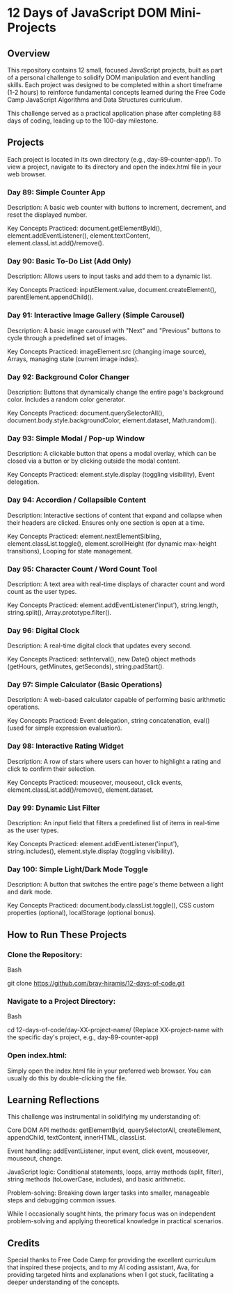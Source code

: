 # 12 Days of JavaScript DOM Mini-Projects

## Overview
This repository contains 12 small, focused JavaScript projects, built as part of a personal challenge to solidify DOM manipulation and event handling skills. Each project was designed to be completed within a short timeframe (1-2 hours) to reinforce fundamental concepts learned during the Free Code Camp JavaScript Algorithms and Data Structures curriculum.

This challenge served as a practical application phase after completing 88 days of coding, leading up to the 100-day milestone.

## Projects
Each project is located in its own directory (e.g., day-89-counter-app/). To view a project, navigate to its directory and open the index.html file in your web browser.

### Day 89: Simple Counter App
Description: A basic web counter with buttons to increment, decrement, and reset the displayed number.

Key Concepts Practiced: document.getElementById(), element.addEventListener(), element.textContent, element.classList.add()/remove().

### Day 90: Basic To-Do List (Add Only)
Description: Allows users to input tasks and add them to a dynamic list.

Key Concepts Practiced: inputElement.value, document.createElement(), parentElement.appendChild().

### Day 91: Interactive Image Gallery (Simple Carousel)
Description: A basic image carousel with "Next" and "Previous" buttons to cycle through a predefined set of images.

Key Concepts Practiced: imageElement.src (changing image source), Arrays, managing state (current image index).

### Day 92: Background Color Changer
Description: Buttons that dynamically change the entire page's background color. Includes a random color generator.

Key Concepts Practiced: document.querySelectorAll(), document.body.style.backgroundColor, element.dataset, Math.random().

### Day 93: Simple Modal / Pop-up Window
Description: A clickable button that opens a modal overlay, which can be closed via a button or by clicking outside the modal content.

Key Concepts Practiced: element.style.display (toggling visibility), Event delegation.

### Day 94: Accordion / Collapsible Content
Description: Interactive sections of content that expand and collapse when their headers are clicked. Ensures only one section is open at a time.

Key Concepts Practiced: element.nextElementSibling, element.classList.toggle(), element.scrollHeight (for dynamic max-height transitions), Looping for state management.

### Day 95: Character Count / Word Count Tool
Description: A text area with real-time displays of character count and word count as the user types.

Key Concepts Practiced: element.addEventListener('input'), string.length, string.split(), Array.prototype.filter().

### Day 96: Digital Clock
Description: A real-time digital clock that updates every second.

Key Concepts Practiced: setInterval(), new Date() object methods (getHours, getMinutes, getSeconds), string.padStart().

### Day 97: Simple Calculator (Basic Operations)
Description: A web-based calculator capable of performing basic arithmetic operations.

Key Concepts Practiced: Event delegation, string concatenation, eval() (used for simple expression evaluation).

### Day 98: Interactive Rating Widget
Description: A row of stars where users can hover to highlight a rating and click to confirm their selection.

Key Concepts Practiced: mouseover, mouseout, click events, element.classList.add()/remove(), element.dataset.

### Day 99: Dynamic List Filter
Description: An input field that filters a predefined list of items in real-time as the user types.

Key Concepts Practiced: element.addEventListener('input'), string.includes(), element.style.display (toggling visibility).

### Day 100: Simple Light/Dark Mode Toggle
Description: A button that switches the entire page's theme between a light and dark mode.

Key Concepts Practiced: document.body.classList.toggle(), CSS custom properties (optional), localStorage (optional bonus).

## How to Run These Projects
### Clone the Repository:

Bash

git clone https://github.com/bray-hiramis/12-days-of-code.git
### Navigate to a Project Directory:

Bash

cd 12-days-of-code/day-XX-project-name/
(Replace XX-project-name with the specific day's project, e.g., day-89-counter-app)

### Open index.html:
Simply open the index.html file in your preferred web browser. You can usually do this by double-clicking the file.

## Learning Reflections
This challenge was instrumental in solidifying my understanding of:

Core DOM API methods: getElementById, querySelectorAll, createElement, appendChild, textContent, innerHTML, classList.

Event handling: addEventListener, input event, click event, mouseover, mouseout, change.

JavaScript logic: Conditional statements, loops, array methods (split, filter), string methods (toLowerCase, includes), and basic arithmetic.

Problem-solving: Breaking down larger tasks into smaller, manageable steps and debugging common issues.

While I occasionally sought hints, the primary focus was on independent problem-solving and applying theoretical knowledge in practical scenarios.

## Credits
Special thanks to Free Code Camp for providing the excellent curriculum that inspired these projects, and to my AI coding assistant, Ava, for providing targeted hints and explanations when I got stuck, facilitating a deeper understanding of the concepts.
